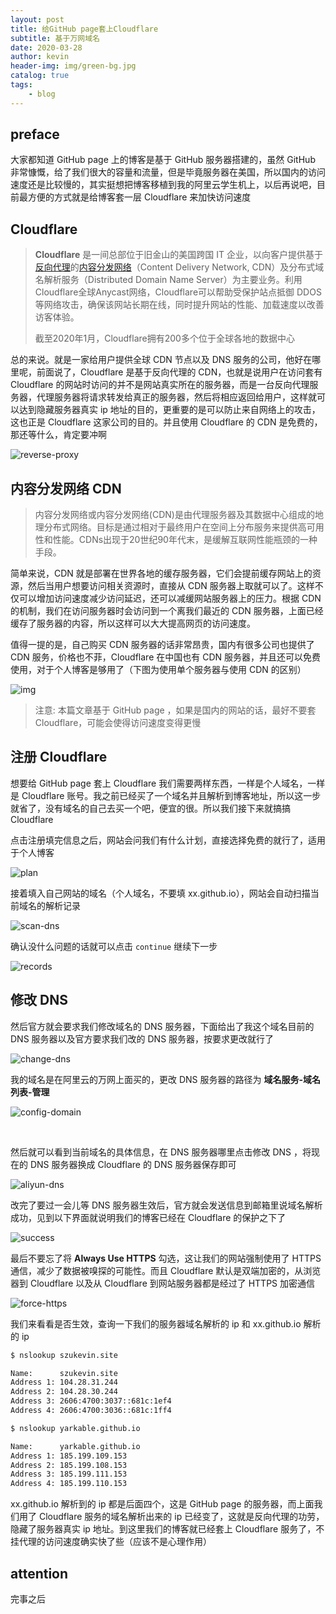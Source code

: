 ```yaml
---
layout: post
title: 给GitHub page套上Cloudflare
subtitle: 基于万网域名
date: 2020-03-28
author: kevin
header-img: img/green-bg.jpg
catalog: true
tags:
    - blog
---
```




## preface



大家都知道 GitHub page 上的博客是基于 GitHub 服务器搭建的，虽然 GitHub 非常慷慨，给了我们很大的容量和流量，但是毕竟服务器在美国，所以国内的访问速度还是比较慢的，其实挺想把博客移植到我的阿里云学生机上，以后再说吧，目前最方便的方式就是给博客套一层 Cloudflare 来加快访问速度



## Cloudflare



> **Cloudflare** 是一间总部位于旧金山的美国跨国 IT 企业，以向客户提供基于[反向代理](https://zh.wikipedia.org/wiki/反向代理)的[内容分发网络](https://zh.wikipedia.org/wiki/內容傳遞網路)（Content Delivery Network, CDN）及分布式域名解析服务（Distributed Domain Name Server）为主要业务。利用Cloudflare全球Anycast网络，Cloudflare可以帮助受保护站点抵御 DDOS 等网络攻击，确保该网站长期在线，同时提升网站的性能、加载速度以改善访客体验。
>
> 截至2020年1月，Cloudflare拥有200多个位于全球各地的数据中心



总的来说。就是一家给用户提供全球 CDN 节点以及 DNS 服务的公司，他好在哪里呢，前面说了，Cloudflare 是基于反向代理的 CDN，也就是说用户在访问套有 Cloudflare 的网站时访问的并不是网站真实所在的服务器，而是一台反向代理服务器，代理服务器将请求转发给真正的服务器，然后将相应返回给用户，这样就可以达到隐藏服务器真实 ip 地址的目的，更重要的是可以防止来自网络上的攻击，这也正是 Cloudflare 这家公司的目的。并且使用 Cloudflare 的 CDN 是免费的，那还等什么，肯定要冲啊



![reverse-proxy](https://i.loli.net/2020/03/28/zAabZoI1XhsitlK.png)



## 内容分发网络 CDN





> 内容分发网络或内容分发网络(CDN)是由代理服务器及其数据中心组成的地理分布式网络。目标是通过相对于最终用户在空间上分布服务来提供高可用性和性能。CDNs出现于20世纪90年代末，是缓解互联网性能瓶颈的一种手段。



简单来说，CDN 就是部署在世界各地的缓存服务器，它们会提前缓存网站上的资源，然后当用户想要访问相关资源时，直接从 CDN 服务器上取就可以了。这样不仅可以增加访问速度减少访问延迟，还可以减缓网站服务器上的压力。根据 CDN 的机制，我们在访问服务器时会访问到一个离我们最近的 CDN 服务器，上面已经缓存了服务器的内容，所以这样可以大大提高网页的访问速度。



值得一提的是，自己购买 CDN 服务器的话非常昂贵，国内有很多公司也提供了 CDN 服务，价格也不菲，Cloudflare 在中国也有 CDN 服务器，并且还可以免费使用，对于个人博客是够用了（下图为使用单个服务器与使用 CDN 的区别）



![img](https://upload.wikimedia.org/wikipedia/commons/f/f9/NCDN_-_CDN.png)





>  注意: 本篇文章基于 GitHub page ，如果是国内的网站的话，最好不要套 Cloudflare，可能会使得访问速度变得更慢



## 注册 Cloudflare



想要给 GitHub page 套上 Cloudflare 我们需要两样东西，一样是个人域名，一样是 Cloudflare 账号。我之前已经买了一个域名并且解析到博客地址，所以这一步就省了，没有域名的自己去买一个吧，便宜的很。所以我们接下来就搞搞 Cloudflare



点击注册填完信息之后，网站会问我们有什么计划，直接选择免费的就行了，适用于个人博客

![plan](https://i.loli.net/2020/03/28/63dPw5FTzYL9glp.jpg)

接着填入自己网站的域名（个人域名，不要填 xx.github.io），网站会自动扫描当前域名的解析记录

![scan-dns](https://i.loli.net/2020/03/28/Vf2yYliu3KQcthU.jpg)

确认没什么问题的话就可以点击 `continue` 继续下一步

![records](https://i.loli.net/2020/03/28/6WlUdT5rSwRXgoV.jpg)



## 修改 DNS



然后官方就会要求我们修改域名的 DNS 服务器，下面给出了我这个域名目前的 DNS 服务器以及官方要求我们改的 DNS 服务器，按要求更改就行了



![change-dns](https://i.loli.net/2020/03/28/8fme2pxCQdbVaRG.jpg)



我的域名是在阿里云的万网上面买的，更改 DNS 服务器的路径为 **域名服务-域名列表-管理**



![config-domain](https://i.loli.net/2020/03/28/LZ3uXMEIqvWN6Qf.jpg)

​	

然后就可以看到当前域名的具体信息，在 DNS 服务器哪里点击修改 DNS ，将现在的 DNS 服务器换成 Cloudflare 的 DNS 服务器保存即可



![aliyun-dns](https://i.loli.net/2020/03/28/ZDCv3OSHQtLIEqc.jpg)



改完了要过一会儿等 DNS 服务器生效后，官方就会发送信息到邮箱里说域名解析成功，见到以下界面就说明我们的博客已经在 Cloudflare 的保护之下了



![success](https://i.loli.net/2020/03/28/4DS8vdsiNwnOG3V.jpg)

最后不要忘了将 **Always Use HTTPS** 勾选，这让我们的网站强制使用了 HTTPS 通信，减少了数据被嗅探的可能性。而且 Cloudflare 默认是双端加密的，从浏览器到 Cloudflare 以及从 Cloudflare 到网站服务器都是经过了 HTTPS 加密通信



![force-https](https://i.loli.net/2020/03/28/l8bQXaHZSTmjo6C.jpg)



我们来看看是否生效，查询一下我们的服务器域名解析的 ip 和 xx.github.io 解析的 ip

```bash
$ nslookup szukevin.site

Name:      szukevin.site
Address 1: 104.28.31.244
Address 2: 104.28.30.244
Address 3: 2606:4700:3037::681c:1ef4
Address 4: 2606:4700:3036::681c:1ff4
```



```bash
$ nslookup yarkable.github.io

Name:      yarkable.github.io
Address 1: 185.199.109.153
Address 2: 185.199.108.153
Address 3: 185.199.111.153
Address 4: 185.199.110.153
```



xx.github.io 解析到的 ip 都是后面四个，这是 GitHub page 的服务器，而上面我们用了 Cloudflare 服务的域名解析出来的 ip 已经变了，这就是反向代理的功劳，隐藏了服务器真实 ip 地址。到这里我们的博客就已经套上 Cloudflare 服务了，不挂代理的访问速度确实快了些（应该不是心理作用）



## attention



完事之后